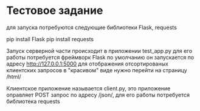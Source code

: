 # Тестовое задание

для запуска потребуются следующие библиотеки Flask, requests

pip install Flask
pip install requests


Запуск серверной части происходит в приложении test_app.py
для его работы потребуется фреймворк Flask
по умолчанию он запускается по адресу http://127.0.0.1:5000
для отображения отсортированых клиентских запросов в "красивом" виде
нужно перейти на страницу /html/

Клиентское приложение называется client.py,
это приложение оправляет POST запрос по адресу /json/,
для его работы потребуется библиотека requests
